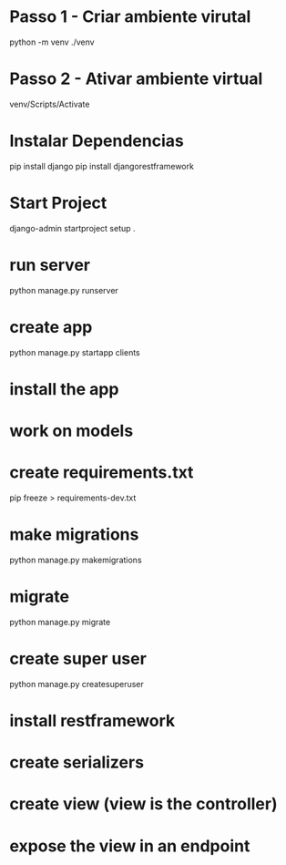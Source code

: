# Passo 1 - Criar ambiente virutal

python -m venv ./venv

# Passo 2 - Ativar ambiente virtual

venv/Scripts/Activate

# Instalar Dependencias

pip install django
pip install djangorestframework

# Start Project

django-admin startproject setup .

# run server

python manage.py runserver

# create app

python manage.py startapp clients

# install the app

# work on models

# create requirements.txt

pip freeze > requirements-dev.txt

# make migrations

python manage.py makemigrations

# migrate

python manage.py migrate

# create super user

python manage.py createsuperuser

# install restframework

# create serializers

# create view (view is the controller)

# expose the view in an endpoint
